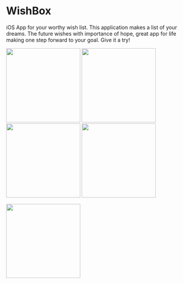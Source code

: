# WishBox
iOS App for your worthy wish list. This application makes a list of your dreams. The future wishes with importance of hope, great app for life making one step forward to your goal.
Give it a try!
<p float="left">
<Img src="https://user-images.githubusercontent.com/26958985/33805338-86065ee6-ddb7-11e7-97df-781772df6a47.png" width="200" >
<Img src="https://user-images.githubusercontent.com/26958985/33805339-8623dcd2-ddb7-11e7-8fb4-6154416622a5.png" width="200" >
<Img src="https://user-images.githubusercontent.com/26958985/33805340-864341da-ddb7-11e7-8b89-f3f0b628ccc3.png" width="200" >
<Img src="https://user-images.githubusercontent.com/26958985/33805341-86748880-ddb7-11e7-96ce-faded679e62d.png" width="200" >
</p>
  
  <p float="left">
<Img src="https://user-images.githubusercontent.com/26958985/33805342-869158ac-ddb7-11e7-9157-aeeea40cde1e.png" width="200" >

</p>
